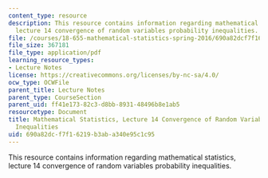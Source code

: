 ```yaml
---
content_type: resource
description: This resource contains information regarding mathematical statistics,
  lecture 14 convergence of random variables probability inequalities.
file: /courses/18-655-mathematical-statistics-spring-2016/690a82dcf7f16219b3aba340e95c1c95_MIT18_655S16_LecNote14.pdf
file_size: 367181
file_type: application/pdf
learning_resource_types:
- Lecture Notes
license: https://creativecommons.org/licenses/by-nc-sa/4.0/
ocw_type: OCWFile
parent_title: Lecture Notes
parent_type: CourseSection
parent_uid: ff41e173-82c3-d8bb-8931-48496b8e1ab5
resourcetype: Document
title: Mathematical Statistics, Lecture 14 Convergence of Random Variables Probability
  Inequalities
uid: 690a82dc-f7f1-6219-b3ab-a340e95c1c95
---
```

This resource contains information regarding mathematical statistics, lecture 14 convergence of random variables probability inequalities.